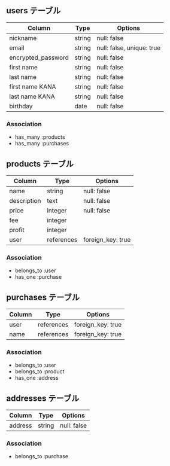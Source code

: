 ## users テーブル

| Column             | Type   | Options                   |
| ------------------ | ------ | ------------------------- |
| nickname           | string | null: false               |
| email              | string | null: false, unique: true |
| encrypted_password | string | null: false               |
| first name         | string | null: false               |
| last name          | string | null: false               |
| first name KANA    | string | null: false               |
| last name KANA     | string | null: false               |
| birthday           | date   | null: false               |

### Association

- has_many :products
- has_many :purchases


## products テーブル

| Column      | Type       | Options           |
| ----------  | ---------- | ----------------- |
| name        | string     | null: false       |
| description | text       | null: false       |
| price       | integer    | null: false       |
| fee         | integer    |                   |
| profit      | integer    |                   |
| user        | references | foreign_key: true |

### Association

- belongs_to :user
- has_one :purchase


## purchases テーブル

| Column | Type       | Options           |
| ------ | ---------- | ----------------- |
| user   | references | foreign_key: true |
| name   | references | foreign_key: true |

### Association

- belongs_to :user
- belongs_to :product
- has_one :address


## addresses テーブル

| Column  | Type   | Options     |
| ------- | ------ | ----------- |
| address | string | null: false |

### Association

- belongs_to :purchase